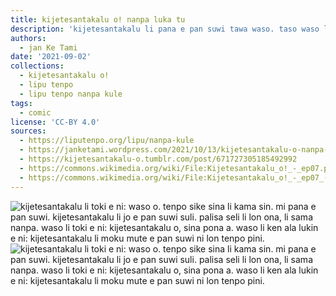 ```yaml
---
title: kijetesantakalu o! nanpa luka tu
description: 'kijetesantakalu li pana e pan suwi tawa waso. taso waso li sona ala la kijetesantakalu li moku.'
authors:
  - jan Ke Tami
date: '2021-09-02'
collections:
  - kijetesantakalu o!
  - lipu tenpo
  - lipu tenpo nanpa kule
tags:
  - comic
license: 'CC-BY 4.0'
sources:
  - https://liputenpo.org/lipu/nanpa-kule
  - https://janketami.wordpress.com/2021/10/13/kijetesantakalu-o-nanpa-luka-tu/
  - https://kijetesantakalu-o.tumblr.com/post/671727305185492992
  - https://commons.wikimedia.org/wiki/File:Kijetesantakalu_o!_-_ep07.png
  - https://commons.wikimedia.org/wiki/File:Kijetesantakalu_o!_-_ep07_(sitelen_pona).png
---
```


![kijetesantakalu li toki e ni: waso o. tenpo sike sina li kama sin. mi pana e pan suwi. kijetesantakalu li jo e pan suwi suli. palisa seli li lon ona, li sama nanpa. waso li toki e ni: kijetesantakalu o, sina pona a. waso li ken ala lukin e ni: kijetesantakalu li moku mute e pan suwi ni lon tenpo pini.](https://upload.wikimedia.org/wikipedia/commons/c/c9/Kijetesantakalu_o%21_-_ep07.png)
![kijetesantakalu li toki e ni: waso o. tenpo sike sina li kama sin. mi pana e pan suwi. kijetesantakalu li jo e pan suwi suli. palisa seli li lon ona, li sama nanpa. waso li toki e ni: kijetesantakalu o, sina pona a. waso li ken ala lukin e ni: kijetesantakalu li moku mute e pan suwi ni lon tenpo pini.](https://upload.wikimedia.org/wikipedia/commons/a/a2/Kijetesantakalu_o%21_-_ep07_%28sitelen_pona%29.png)